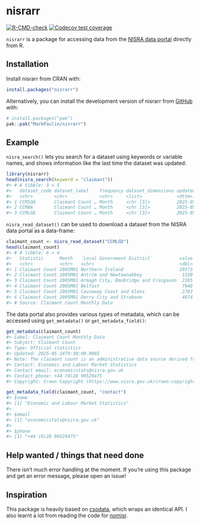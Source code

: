 
<!-- README.md is generated from README.Rmd. Please edit that file -->

# nisrarr

<!-- badges: start -->

[![R-CMD-check](https://github.com/MarkPaulin/nisrarr/actions/workflows/R-CMD-check.yaml/badge.svg)](https://github.com/MarkPaulin/nisrarr/actions/workflows/R-CMD-check.yaml)
[![Codecov test
coverage](https://codecov.io/gh/MarkPaulin/nisrarr/graph/badge.svg)](https://app.codecov.io/gh/MarkPaulin/nisrarr)
<!-- badges: end -->

`nisrarr` is a package for accessing data from the [NISRA data
portal](https://data.nisra.gov.uk) directly from R.

## Installation

Install nisrarr from CRAN with:

``` r
install.packages("nisrarr")
```

Alternatively, you can install the development version of nisrarr from
[GitHub](https://github.com/) with:

``` r
# install.packages("pak")
pak::pak("MarkPaulin/nisrarr")
```

## Example

`nisra_search()` lets you search for a dataset using keywords or
variable names, and shows information like the last time the dataset was
updated:

``` r
library(nisrarr)
head(nisra_search(keyword = "claimant"))
#> # A tibble: 3 × 5
#>   dataset_code dataset_label    frequency dataset_dimensions updated            
#>   <chr>        <chr>            <chr>     <list>             <dttm>             
#> 1 CCMSOA       Claimant Count … Month     <chr [3]>          2025-05-13 12:37:41
#> 2 CCMAA        Claimant Count … Month     <chr [3]>          2025-05-14 09:30:00
#> 3 CCMLGD       Claimant Count … Month     <chr [3]>          2025-05-14 09:30:00
```

`nisra_read_dataset()` can be used to download a dataset from the NISRA
data portal as a data-frame:

``` r
claimant_count <- nisra_read_dataset("CCMLGD")
head(claimant_count)
#> # A tibble: 6 × 4
#>   Statistic      Month   `Local Government District`          value
#>   <chr>          <chr>   <chr>                                <dbl>
#> 1 Claimant Count 2005M01 Northern Ireland                     29573
#> 2 Claimant Count 2005M01 Antrim and Newtownabbey               1530
#> 3 Claimant Count 2005M01 Armagh City, Banbridge and Craigavon  2165
#> 4 Claimant Count 2005M01 Belfast                               7948
#> 5 Claimant Count 2005M01 Causeway Coast and Glens              2763
#> 6 Claimant Count 2005M01 Derry City and Strabane               4674
#> # Source: Claimant Count Monthly Data
```

The data portal also provides various types of metadata, which can be
accessed using `get_metadata()` or `get_metadata_field()`:

``` r
get_metadata(claimant_count)
#> Label: Claimant Count Monthly Data
#> Subject: Claimant Count
#> Type: Official statistics
#> Updated: 2025-05-14T9:30:00.000Z
#> Note: The claimant count is an administrative data source derived from Jobs and Benefits Offices ...
#> Contact: Economic and Labour Market Statistics
#> Contact email: economicstats@nisra.gov.uk
#> Contact phone: +44 (0)28 90529475
#> Copyright: Crown Copyright (https://www.nisra.gov.uk/crown-copyright)

get_metadata_field(claimant_count, "contact")
#> $name
#> [1] "Economic and Labour Market Statistics"
#> 
#> $email
#> [1] "economicstats@nisra.gov.uk"
#> 
#> $phone
#> [1] "+44 (0)28 90529475"
```

## Help wanted / things that need done

There isn’t much error handling at the moment. If you’re using this
package and get an error message, please open an issue!

## Inspiration

This package is heavily based on
[csodata](https://github.com/CSOIreland/csodata), which wraps an
identical API. I also learnt a lot from reading the code for
[nomisr](https://github.com/ropensci/nomisr).
